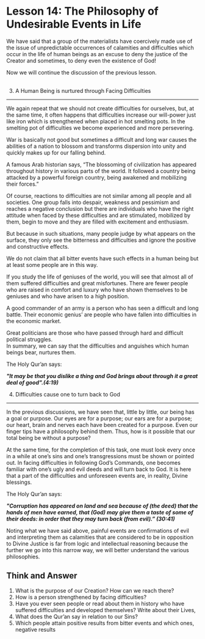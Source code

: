 Lesson 14: The Philosophy of Undesirable Events in Life
=======================================================

We have said that a group of the materialists have coercively made use
of the issue of unpredictable occurrences of calamities and difficulties
which occur in the life of human beings as an excuse to deny the justice
of the Creator and sometimes, to deny even the existence of God!

Now we will continue the discussion of the previous lesson.  
  

3. A Human Being is nurtured through Facing Difficulties
--------------------------------------------------------

We again repeat that we should not create difficulties for ourselves,
but, at the same time, it often happens that difficulties increase our
will-power just like iron which is strengthened when placed in hot
smelting pots. In the smelting pot of difficulties we become experienced
and more persevering.

War is basically not good but sometimes a difficult and long war causes
the abilities of a nation to blossom and transforms dispersion into
unity and quickly makes up for our falling behind.

A famous Arab historian says, “The blossoming of civilization has
appeared throughout history in various parts of the world. It followed a
country being attacked by a powerful foreign country, being awakened and
mobilizing their forces.”

Of course, reactions to difficulties are not similar among all people
and all societies. One group falls into despair, weakness and pessimism
and reaches a negative conclusion but there are individuals who have the
right attitude when faced by these difficulties and are stimulated,
mobilized by them, begin to move and they are filled with excitement and
enthusiasm.

But because in such situations, many people judge by what appears on the
surface, they only see the bitterness and difficulties and ignore the
positive and constructive effects.

We do not claim that all bitter events have such effects in a human
being but at least some people are in this way.

If you study the life of geniuses of the world, you will see that almost
all of them suffered difficulties and great misfortunes. There are fewer
people who are raised in comfort and luxury who have shown themselves to
be geniuses and who have arisen to a high position.

A good commander of an army is a person who has seen a difficult and
long battle. Their economic genius’ are people who have fallen into
difficulties in the economic market.

Great politicians are those who have passed through hard and difficult
political struggles.  
 In summary, we can say that the difficulties and anguishes which human
beings bear, nurtures them.

The Holy Qur’an says:

***"It may be that you dislike a thing and God brings about through it a
great deal of good".(4:19)***

4. Difficulties cause one to turn back to God
---------------------------------------------

In the previous discussions, we have seen that, little by little, our
being has a goal or purpose. Our eyes are for a purpose; our ears are
for a purpose; our heart, brain and nerves each have been created for a
purpose. Even our finger tips have a philosophy behind them. Thus, how
is it possible that our total being be without a purpose?

At the same time, for the completion of this task, one must look every
once in a while at one’s sins and one’s transgressions must be shown or
pointed out. In facing difficulties in following God’s Commands, one
becomes familiar with one’s ugly and evil deeds and will turn back to
God. It is here that a part of the difficulties and unforeseen events
are, in reality, Divine blessings.

The Holy Qur’an says:

***"Corruption has appeared on land and sea because of (the deed) that
the hands of men have earned, that (God) may give them a taste of some
of their deeds: in order that they may turn back (from evil).”
(30:41)***

Noting what we have said above, painful events are confirmations of evil
and interpreting them as calamities that are considered to be in
opposition to Divine Justice is far from logic and intellectual
reasoning because the further we go into this narrow way, we will better
understand the various philosophies.

Think and Answer
----------------

1. What is the purpose of our Creation? How can we reach there?  
 2. How is a person strengthened by facing difficulties?  
 3. Have you ever seen people or read about them in history who have
suffered difficulties and developed themselves? Write about their
Lives,  
 4. What does the Qur’an say in relation to our Sins?  
 5. Which people attain positive results from bitter events and which
ones, negative results


